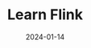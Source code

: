 ---
title: Learn Flink
summary: Easily learn Flink in 10 minutes!
date: 2024-01-14
type: docs
math: false
tags:
  - Flink
image:
  caption: 'Embed rich media such as videos and LaTeX math'
---
